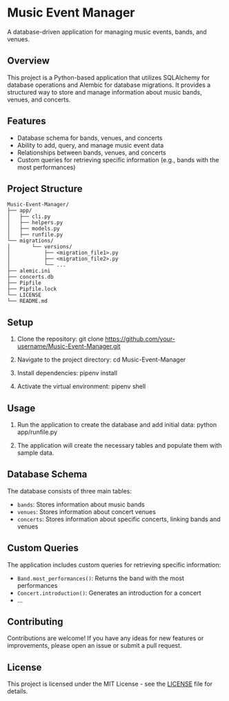 # Music Event Manager

A database-driven application for managing music events, bands, and venues.

## Overview

This project is a Python-based application that utilizes SQLAlchemy for database operations and Alembic for database migrations. It provides a structured way to store and manage information about music bands, venues, and concerts.

## Features

- Database schema for bands, venues, and concerts
- Ability to add, query, and manage music event data
- Relationships between bands, venues, and concerts
- Custom queries for retrieving specific information (e.g., bands with the most performances)

## Project Structure

```
Music-Event-Manager/
├── app/
│   ├── cli.py
│   ├── helpers.py
│   ├── models.py
│   ├── runfile.py
└── migrations/
│       └── versions/
│           ├── <migration_file1>.py
│           ├── <migration_file2>.py
│           └── ...   
├── alemic.ini
├── concerts.db
├── Pipfile
├── Pipfile.lock
└── LICENSE
└── README.md
```

## Setup

1. Clone the repository:
git clone https://github.com/your-username/Music-Event-Manager.git


2. Navigate to the project directory:
cd Music-Event-Manager


3. Install dependencies:
pipenv install


4. Activate the virtual environment:
pipenv shell


## Usage

1. Run the application to create the database and add initial data:
python app/runfile.py


2. The application will create the necessary tables and populate them with sample data.

## Database Schema

The database consists of three main tables:

- `bands`: Stores information about music bands
- `venues`: Stores information about concert venues
- `concerts`: Stores information about specific concerts, linking bands and venues

## Custom Queries

The application includes custom queries for retrieving specific information:

- `Band.most_performances()`: Returns the band with the most performances
- `Concert.introduction()`: Generates an introduction for a concert
- ...

## Contributing

Contributions are welcome! If you have any ideas for new features or improvements, please open an issue or submit a pull request.

## License

This project is licensed under the MIT License - see the [LICENSE](LICENSE) file for details.
